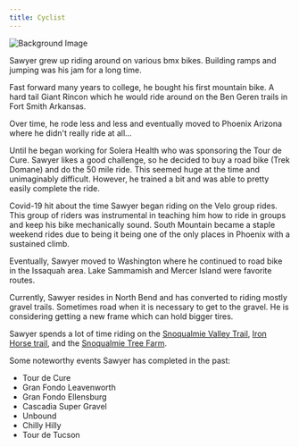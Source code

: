 ```yaml
---
title: Cyclist
---
```


![Background Image](/assets/towers-snow.jpeg)

Sawyer grew up riding around on various bmx bikes. Building ramps and jumping was his jam for a long time.

Fast forward many years to college, he bought his first mountain bike. A hard tail Giant Rincon which he would ride around on the Ben Geren trails in Fort Smith Arkansas.

Over time, he rode less and less and eventually moved to Phoenix Arizona where he didn't really ride at all...

Until he began working for Solera Health who was sponsoring the Tour de Cure. Sawyer likes a good challenge, so he decided to buy a road bike (Trek Domane) and do the 50 mile ride. This seemed huge at the time and unimaginably difficult. However, he trained a bit and was able to pretty easily complete the ride.

Covid-19 hit about the time Sawyer began riding on the Velo group rides. This group of riders was instrumental in teaching him how to ride in groups and keep his bike mechanically sound. South Mountain became a staple weekend rides due to being it being one of the only places in Phoenix with a sustained climb.

Eventually, Sawyer moved to Washington where he continued to road bike in the Issaquah area. Lake Sammamish and Mercer Island were favorite routes.

Currently, Sawyer resides in North Bend and has converted to riding mostly gravel trails. Sometimes road when it is necessary to get to the gravel. He is considering getting a new frame which can hold bigger tires.

Sawyer spends a lot of time riding on the [Snoqualmie Valley Trail](https://en.wikipedia.org/wiki/Snoqualmie_Valley_Regional_Trail), [Iron Horse trail](https://en.wikipedia.org/wiki/Palouse_to_Cascades_State_Park_Trail), and the [Snoqualmie Tree Farm](https://www.snoqualmiewa.gov/457/Snoqualmie-Tree-Farm).

Some noteworthy events Sawyer has completed in the past:

- Tour de Cure
- Gran Fondo Leavenworth
- Gran Fondo Ellensburg
- Cascadia Super Gravel
- Unbound
- Chilly Hilly
- Tour de Tucson
